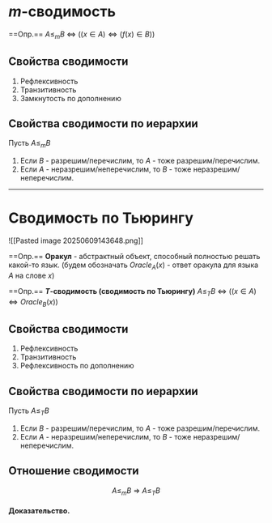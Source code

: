 # $m$-сводимость

==Опр.== $A \leq_m B$ $\Longleftrightarrow$ $((x \in A) \Leftrightarrow (f(x) \in B))$

## Свойства сводимости

1) Рефлексивность
2) Транзитивность
3) Замкнутость по дополнению

## Свойства сводимости по иерархии

Пусть $A \leq_m B$
1) Если $B$ - разрешим/перечислим, то $A$ - тоже разрешим/перечислим.
2) Если $A$ - неразрешим/неперечислим, то $B$ - тоже неразрешим/неперечислим.

---
# Сводимость по Тьюрингу

![[Pasted image 20250609143648.png]]

==Опр.== **Оракул** - абстрактный объект, способный полностью решать какой-то язык. (будем обозначать $Oracle_A(x)$ - ответ оракула для языка $A$ на слове $x$)

==Опр.== **$T$-сводимость (сводимость по Тьюрингу)** $A \leq_T B$ $\Longleftrightarrow$ $((x \in A) \Leftrightarrow Oracle_B(x))$

## Свойства сводимости

1) Рефлексивность
2) Транзитивность
3) Рефлексивность по дополнению

## Свойства сводимости по иерархии

Пусть $A \leq_T B$
1) Если $B$ - разрешим/перечислим, то $A$ - тоже разрешим/перечислим.
2) Если $A$ - неразрешим/неперечислим, то $B$ - тоже неразрешим/неперечислим.

## Отношение сводимости
$$A \leq_m B\ \Longrightarrow\ A \leq_T B $$

#### Доказательство.


